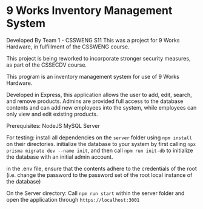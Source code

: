 # 9 Works Inventory Management System

Developed By Team 1 - CSSWENG S11
This was a project for 9 Works Hardware, in fulfillment of the CSSWENG course.

This project is being reworked to incorporate stronger security measures, as part of the CSSECDV course.

This program is an inventory management system for use of 9 Works Hardware.

Developed in Express, this application allows the user to add, edit, search, and remove products.
Admins are provided full access to the database contents and can add new employees into the system, 
while employees can only view and edit existing products.

Prerequisites:
NodeJS
MySQL Server

For testing:
install all dependencies on the `server` folder using ``npm install`` on their directories.
initialize the database to your system by first calling `npx prisma migrate dev --name init`, 
and then call `npm run init-db` to initialize the database with an initial admin account.

in the .env file, ensure that the contents adhere to the credentials of the root (i.e. change the password to the password set of the root local instance of the database)

On the Server directory:
Call `npm run start` within the server folder and open the application through `https://localhost:3001`
